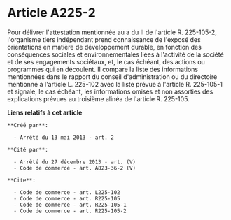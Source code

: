 # Article A225-2

Pour délivrer l'attestation mentionnée au a du II de l'article R. 225-105-2, l'organisme tiers indépendant prend connaissance
de l'exposé des orientations en matière de développement durable, en fonction des conséquences sociales et environnementales
liées à l'activité de la société et de ses engagements sociétaux, et, le cas échéant, des actions ou programmes qui en
découlent. Il compare la liste des informations mentionnées dans le rapport du conseil d'administration ou du directoire
mentionné à l'article L. 225-102 avec la liste prévue à l'article R. 225-105-1 et signale, le cas échéant, les informations
omises et non assorties des explications prévues au troisième alinéa de l'article R. 225-105.

**Liens relatifs à cet article**

	**Créé par**:

	  - Arrêté du 13 mai 2013 - art. 2

	**Cité par**:

	  - Arrêté du 27 décembre 2013 - art. (V)
	  - Code de commerce - art. A823-36-2 (V)

	**Cite**:

	  - Code de commerce - art. L225-102
	  - Code de commerce - art. R225-105
	  - Code de commerce - art. R225-105-1
	  - Code de commerce - art. R225-105-2
